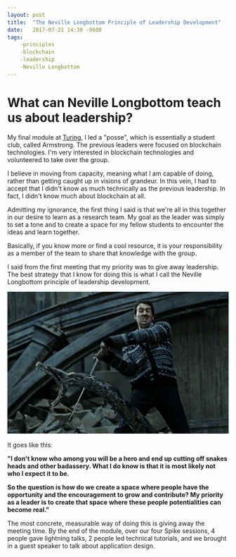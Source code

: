 ```yaml
---
layout: post
title:  "The Neville Longbottom Principle of Leadership Development"
date:   2017-07-21 14:30 -0600
tags:
    -principles
    -blockchain
    -leadership
    -Neville Longbottom
---
```


# What can Neville Longbottom teach us about leadership?

My final module at [Turing](https://www.turing.io/), I led a "posse", which is essentially a student club, called Armstrong. The previous leaders were focused on blockchain technologies. I'm very interested in blockchain technologies and volunteered to take over the group.

I believe in moving from capacity, meaning what I am capable of doing, rather than getting caught up in visions of grandeur. In this vein, I had to accept that I didn't know as much technically as the previous leadership. In fact, I didn't know much about blockchain at all.

Admitting my ignorance, the first thing I said is that we're all in this together in our desire to learn as a research team. My goal as the leader was simply to set a tone and to create a space for my fellow students to encounter the ideas and learn together.

Basically, if you know more or find a cool resource, it is your responsibility as a member of the team to share that knowledge with the group.

I said from the first meeting that my priority was to give away leadership. The best strategy that I know for doing this is what I call the Neville Longbottom principle of leadership development.

![The Hero](/static/img/neville.png)

It goes like this:

**"I don't know who among you will be a hero and end up cutting off snakes heads and other badassery. What I do know is that it is most likely not who I expect it to be.**

**So the question is how do we create a space where people have the opportunity and the encouragement to grow and contribute? My priority as a leader is to create that space where these people potentialities can become real."**

The most concrete, measurable way of doing this is giving away the meeting time. By the end of the module, over our four Spike sessions, 4 people gave lightning talks, 2 people led technical tutorials, and we brought in a guest speaker to talk about application design.
